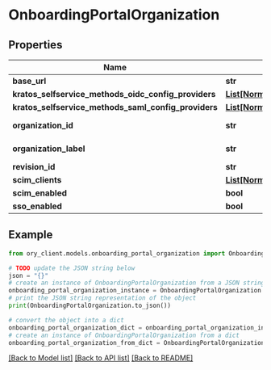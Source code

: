 # OnboardingPortalOrganization


## Properties

Name | Type | Description | Notes
------------ | ------------- | ------------- | -------------
**base_url** | **str** |  | 
**kratos_selfservice_methods_oidc_config_providers** | [**List[NormalizedProjectRevisionThirdPartyProvider]**](NormalizedProjectRevisionThirdPartyProvider.md) |  | 
**kratos_selfservice_methods_saml_config_providers** | [**List[NormalizedProjectRevisionSAMLProvider]**](NormalizedProjectRevisionSAMLProvider.md) |  | 
**organization_id** | **str** | Organization ID | [optional] 
**organization_label** | **str** | Organization Label | [optional] 
**revision_id** | **str** |  | 
**scim_clients** | [**List[NormalizedProjectRevisionScimClient]**](NormalizedProjectRevisionScimClient.md) |  | 
**scim_enabled** | **bool** |  | 
**sso_enabled** | **bool** |  | 

## Example

```python
from ory_client.models.onboarding_portal_organization import OnboardingPortalOrganization

# TODO update the JSON string below
json = "{}"
# create an instance of OnboardingPortalOrganization from a JSON string
onboarding_portal_organization_instance = OnboardingPortalOrganization.from_json(json)
# print the JSON string representation of the object
print(OnboardingPortalOrganization.to_json())

# convert the object into a dict
onboarding_portal_organization_dict = onboarding_portal_organization_instance.to_dict()
# create an instance of OnboardingPortalOrganization from a dict
onboarding_portal_organization_from_dict = OnboardingPortalOrganization.from_dict(onboarding_portal_organization_dict)
```
[[Back to Model list]](../README.md#documentation-for-models) [[Back to API list]](../README.md#documentation-for-api-endpoints) [[Back to README]](../README.md)


